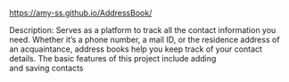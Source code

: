 https://amy-ss.github.io/AddressBook/

Description:
Serves as a platform to track all the contact information you need. Whether it’s a phone number, a
mail ID, or the residence address of an acquaintance, address books help you keep track of your
contact details. The basic features of this project include adding and saving contacts
